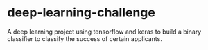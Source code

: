 # deep-learning-challenge
A deep learning project using tensorflow and keras to build a binary classifier to classify the success of certain applicants.

